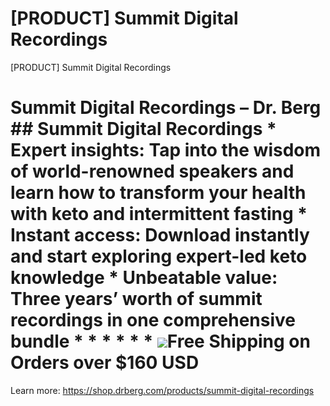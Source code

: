 # [PRODUCT] Summit Digital Recordings

[PRODUCT] Summit Digital Recordings
# Summit Digital Recordings – Dr. Berg ## Summit Digital Recordings * **Expert insights:** Tap into the wisdom of world-renowned speakers and learn how to transform your health with keto and intermittent fasting * **Instant access:** Download instantly and start exploring expert-led keto knowledge * **Unbeatable value:** Three years’ worth of summit recordings in one comprehensive bundle * * * * * * ![](https://shop.drberg.com/cdn/shop/files/free-shipping-truck-icon.png?v=17164945451504368884)Free Shipping on Orders over $160 USD
Learn more: https://shop.drberg.com/products/summit-digital-recordings
